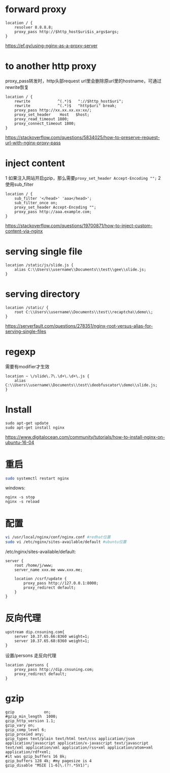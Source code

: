 # forward proxy

```
location / {
    resolver 8.8.8.8;
    proxy_pass http://$http_host$uri$is_args$args;
}
```

https://ef.gy/using-nginx-as-a-proxy-server

# to another http proxy

proxy_pass转发时，http头部request url里会删除原url里的hostname，可通过rewrite恢复

```
location / {
    rewrite            ^(.*)$   "://$http_host$uri";
    rewrite            ^(.*)$   "http$uri" break;
    proxy_pass http://xx.xx.xx.xx:xx/;
    proxy_set_header    Host   $host;
    proxy_read_timeout 1800;
    proxy_connect_timeout 1800;
}
```

https://stackoverflow.com/questions/5834025/how-to-preserve-request-url-with-nginx-proxy-pass

# inject content

1 如果注入网站开启gzip，那么需要``proxy_set_header Accept-Encoding "";``
2 使用sub_filter

```
location / {
    sub_filter '</head>' 'aaa</head>';
    sub_filter_once on;
    proxy_set_header Accept-Encoding "";
    proxy_pass http://aaa.example.com;
}
```

https://stackoverflow.com/questions/19700871/how-to-inject-custom-content-via-nginx

# serving single file

```
location /static/js/slide.js {
    alias C:\\Users\\username\\Documents\\test\\gee\\slide.js;
}
```

# serving directory

```
location /static/ {
    root C:\\Users\\username\\Documents\\test\\recaptcha\\demo\\;
}
```

https://serverfault.com/questions/278351/nginx-root-versus-alias-for-serving-single-files

# regexp

需要有modifier才生效

```
location ~ \/slide\.7\.\d+\.\d+\.js {
    alias C:\\Users\\username\\Documents\\test\\deobfuscator\\demo\\slide.js;
}
```

# Install

```
sudo apt-get update
sudo apt-get install nginx
```

https://www.digitalocean.com/community/tutorials/how-to-install-nginx-on-ubuntu-16-04

# 重启

```bash
sudo systemctl restart nginx
```

windows:

```
nginx -s stop
nginx -s reload
```

# 配置

```bash
vi /usr/local/nginx/conf/nginx.conf #redhat位置
sudo vi /etc/nginx/sites-available/default #ubuntu位置
```

/etc/nginx/sites-available/default:

```
server {
    root /home/j/www;
    server_name xxx.me www.xxx.me;

    location /csrf/update {
        proxy_pass http://127.0.0.1:8000;
        proxy_redirect default;
    }
}
```

# 反向代理

```
upstream dip.cnsuning.com{
    server 10.37.65.66:8360 weight=1;
    server 10.37.65.68:8360 weight=1;
}
```

设置/persons 走反向代理

```
location /persons {
    proxy_pass http://dip.cnsuning.com;
    proxy_redirect default;
}
```

# gzip

```
gzip             on;
#gzip_min_length  1000;
gzip_http_version 1.1;
gzip_vary on;
gzip_comp_level 6;
gzip_proxied any;
gzip_types text/plain text/html text/css application/json application/javascript application/x-javascript text/javascript text/xml application/xml application/rss+xml application/atom+xml application/rdf+xml;
#it was gzip_buffers 16 8k;
gzip_buffers 128 4k; #my pagesize is 4
gzip_disable "MSIE [1-6]\.(?!.*SV1)";
```


